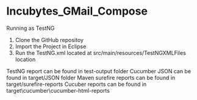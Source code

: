 # Incubytes_GMail_Compose

Running as TestNG
1. Clone the GitHub repositoy
2. Import the Project in Eclipse
3. Run the TestNG.xml located at src/main/resources/TestNGXMLFiles location


TestNG report can be found in test-output folder
Cucumber JSON can be found in target/JSON folder
Maven surefire reports can be found in target/surefire-reports
Cucuber reports can be found in target\cucumber\cucumber-html-reports
